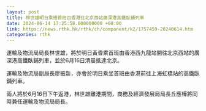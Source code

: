 ```yaml
---
layout: post
title: 林世雄明日乘搭首班由香港往北京西站廣深港高鐵臥鋪列車
date: 2024-06-14 17:25:58.000000000 +08:00
link: https://news.rthk.hk/rthk/ch/component/k2/1757459-20240614.htm
categories: rthk
---
```


運輸及物流局局長林世雄，將於明日黃昏乘首班由香港西九龍站開往北京西站的廣深港高鐵臥鋪列車，並於6月16日清晨抵達北京。

運輸及物流局副局長廖振新，亦會於明日乘坐首班由香港前往上海虹橋站的高鐵臥鋪列車。

兩人將於6月16日下午返港，林世雄離港期間，商務及經濟發展局局長丘應樺將同時兼任運輸及物流局局長。
